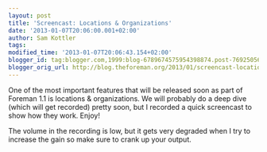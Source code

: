 ```yaml
---
layout: post
title: 'Screencast: Locations & Organizations'
date: '2013-01-07T20:06:00.001+02:00'
author: Sam Kottler
tags: 
modified_time: '2013-01-07T20:06:43.154+02:00'
blogger_id: tag:blogger.com,1999:blog-6789674575954398874.post-769250569979977829
blogger_orig_url: http://blog.theforeman.org/2013/01/screencast-locations-organizations.html
---
```


One of the most important features that will be released soon as part of
Foreman 1.1 is locations & organizations. We will probably do a deep
dive (which will get recorded) pretty soon, but I recorded a quick
screencast to show how they work. Enjoy!

  

The volume in the recording is low, but it gets very degraded when I try
to increase the gain so make sure to crank up your output.
